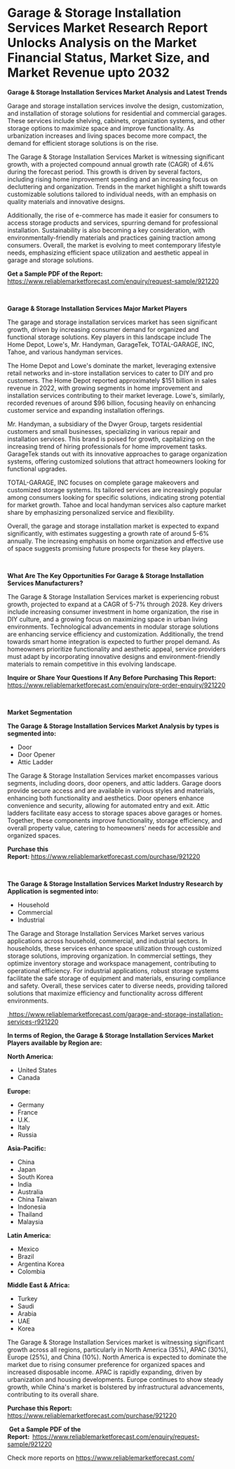 <p><h1>Garage & Storage Installation Services Market Research Report Unlocks Analysis on the Market Financial Status, Market Size, and Market Revenue upto 2032</h1></p><p><strong>Garage & Storage Installation Services Market Analysis and Latest Trends</strong></p>
<p><p>Garage and storage installation services involve the design, customization, and installation of storage solutions for residential and commercial garages. These services include shelving, cabinets, organization systems, and other storage options to maximize space and improve functionality. As urbanization increases and living spaces become more compact, the demand for efficient storage solutions is on the rise.</p><p>The Garage & Storage Installation Services Market is witnessing significant growth, with a projected compound annual growth rate (CAGR) of 4.6% during the forecast period. This growth is driven by several factors, including rising home improvement spending and an increasing focus on decluttering and organization. Trends in the market highlight a shift towards customizable solutions tailored to individual needs, with an emphasis on quality materials and innovative designs.</p><p>Additionally, the rise of e-commerce has made it easier for consumers to access storage products and services, spurring demand for professional installation. Sustainability is also becoming a key consideration, with environmentally-friendly materials and practices gaining traction among consumers. Overall, the market is evolving to meet contemporary lifestyle needs, emphasizing efficient space utilization and aesthetic appeal in garage and storage solutions.</p></p>
<p><strong>Get a Sample PDF of the Report:&nbsp;</strong> <a href="https://www.reliablemarketforecast.com/enquiry/request-sample/921220?utm_campaign=3139&utm_medium=2&utm_source=Github&utm_content=ia&utm_term=07032025&utm_id=garage-storage-installation-services">https://www.reliablemarketforecast.com/enquiry/request-sample/921220</a></p>
<p>&nbsp;</p>
<p><strong>Garage & Storage Installation Services Major Market Players</strong></p>
<p><p>The garage and storage installation services market has seen significant growth, driven by increasing consumer demand for organized and functional storage solutions. Key players in this landscape include The Home Depot, Lowe's, Mr. Handyman, GarageTek, TOTAL-GARAGE, INC, Tahoe, and various handyman services.</p><p>The Home Depot and Lowe's dominate the market, leveraging extensive retail networks and in-store installation services to cater to DIY and pro customers. The Home Depot reported approximately $151 billion in sales revenue in 2022, with growing segments in home improvement and installation services contributing to their market leverage. Lowe's, similarly, recorded revenues of around $96 billion, focusing heavily on enhancing customer service and expanding installation offerings.</p><p>Mr. Handyman, a subsidiary of the Dwyer Group, targets residential customers and small businesses, specializing in various repair and installation services. This brand is poised for growth, capitalizing on the increasing trend of hiring professionals for home improvement tasks. GarageTek stands out with its innovative approaches to garage organization systems, offering customized solutions that attract homeowners looking for functional upgrades.</p><p>TOTAL-GARAGE, INC focuses on complete garage makeovers and customized storage systems. Its tailored services are increasingly popular among consumers looking for specific solutions, indicating strong potential for market growth. Tahoe and local handyman services also capture market share by emphasizing personalized service and flexibility.</p><p>Overall, the garage and storage installation market is expected to expand significantly, with estimates suggesting a growth rate of around 5-6% annually. The increasing emphasis on home organization and effective use of space suggests promising future prospects for these key players.</p></p>
<p>&nbsp;</p>
<p><strong>What Are The Key Opportunities For Garage & Storage Installation Services Manufacturers?</strong></p>
<p><p>The Garage & Storage Installation Services market is experiencing robust growth, projected to expand at a CAGR of 5-7% through 2028. Key drivers include increasing consumer investment in home organization, the rise in DIY culture, and a growing focus on maximizing space in urban living environments. Technological advancements in modular storage solutions are enhancing service efficiency and customization. Additionally, the trend towards smart home integration is expected to further propel demand. As homeowners prioritize functionality and aesthetic appeal, service providers must adapt by incorporating innovative designs and environment-friendly materials to remain competitive in this evolving landscape.</p></p>
<p><strong>Inquire or Share Your Questions If Any Before Purchasing This Report:</strong> <a href="https://www.reliablemarketforecast.com/enquiry/pre-order-enquiry/921220?utm_campaign=3139&utm_medium=2&utm_source=Github&utm_content=ia&utm_term=07032025&utm_id=garage-storage-installation-services">https://www.reliablemarketforecast.com/enquiry/pre-order-enquiry/921220</a></p>
<p>&nbsp;</p>
<p><strong>Market Segmentation</strong></p>
<p><strong>The Garage & Storage Installation Services Market Analysis by types is segmented into:</strong></p>
<p><ul><li>Door</li><li>Door Opener</li><li>Attic Ladder</li></ul></p>
<p><p>The Garage & Storage Installation Services market encompasses various segments, including doors, door openers, and attic ladders. Garage doors provide secure access and are available in various styles and materials, enhancing both functionality and aesthetics. Door openers enhance convenience and security, allowing for automated entry and exit. Attic ladders facilitate easy access to storage spaces above garages or homes. Together, these components improve functionality, storage efficiency, and overall property value, catering to homeowners' needs for accessible and organized spaces.</p></p>
<p><strong>Purchase this Report:&nbsp;</strong><a href="https://www.reliablemarketforecast.com/purchase/921220?utm_campaign=3139&utm_medium=2&utm_source=Github&utm_content=ia&utm_term=07032025&utm_id=garage-storage-installation-services">https://www.reliablemarketforecast.com/purchase/921220</a></p>
<p>&nbsp;</p>
<p><strong>The Garage & Storage Installation Services Market Industry Research by Application is segmented into:</strong></p>
<p><ul><li>Household</li><li>Commercial</li><li>Industrial</li></ul></p>
<p><p>The Garage and Storage Installation Services Market serves various applications across household, commercial, and industrial sectors. In households, these services enhance space utilization through customized storage solutions, improving organization. In commercial settings, they optimize inventory storage and workspace management, contributing to operational efficiency. For industrial applications, robust storage systems facilitate the safe storage of equipment and materials, ensuring compliance and safety. Overall, these services cater to diverse needs, providing tailored solutions that maximize efficiency and functionality across different environments.</p></p>
<p><a href="https://www.reliablemarketforecast.com/garage-and-storage-installation-services-r921220?utm_campaign=3139&utm_medium=2&utm_source=Github&utm_content=ia&utm_term=07032025&utm_id=garage-storage-installation-services">&nbsp;https://www.reliablemarketforecast.com/garage-and-storage-installation-services-r921220</a></p>
<p><strong>In terms of Region, the Garage & Storage Installation Services Market Players available by Region are:</strong></p>
<p>
    <p> <strong> North America: </strong>
        <ul>
            <li>United States</li>
            <li>Canada</li>
        </ul>
        </p> 
    <p> <strong> Europe: </strong>
        <ul>
            <li>Germany</li>
            <li>France</li>
            <li>U.K.</li>
            <li>Italy</li>
            <li>Russia</li>
        </ul>
        </p> 
    <p> <strong> Asia-Pacific: </strong>
        <ul>
            <li>China</li>
            <li>Japan</li>
            <li>South Korea</li>
            <li>India</li>
            <li>Australia</li>
            <li>China Taiwan</li>
            <li>Indonesia</li>
            <li>Thailand</li>
            <li>Malaysia</li>
        </ul>
        </p> 
    <p> <strong> Latin America: </strong>
        <ul>
            <li>Mexico</li>
            <li>Brazil</li>
            <li>Argentina Korea</li>
            <li>Colombia</li>
        </ul>
        </p> 
    <p> <strong> Middle East & Africa: </strong>
        <ul>
            <li>Turkey</li>
            <li>Saudi</li>
            <li>Arabia</li>
            <li>UAE</li>
            <li>Korea</li>
        </ul>
    </p>
    </p>
<p><p>The Garage & Storage Installation Services market is witnessing significant growth across all regions, particularly in North America (35%), APAC (30%), Europe (25%), and China (10%). North America is expected to dominate the market due to rising consumer preference for organized spaces and increased disposable income. APAC is rapidly expanding, driven by urbanization and housing developments. Europe continues to show steady growth, while China's market is bolstered by infrastructural advancements, contributing to its overall share.</p></p>
<p><strong>Purchase this Report: </strong><a href="https://www.reliablemarketforecast.com/purchase/921220?utm_campaign=3139&utm_medium=2&utm_source=Github&utm_content=ia&utm_term=07032025&utm_id=garage-storage-installation-services">https://www.reliablemarketforecast.com/purchase/921220</a></p>
<p>&nbsp;<strong>Get a Sample PDF of the Report:&nbsp;&nbsp;</strong><a href="https://www.reliablemarketforecast.com/enquiry/request-sample/921220?utm_campaign=3139&utm_medium=2&utm_source=Github&utm_content=ia&utm_term=07032025&utm_id=garage-storage-installation-services">https://www.reliablemarketforecast.com/enquiry/request-sample/921220</a></p>
<p><strong></strong></p>
<p>Check more reports on <a href="https://www.reliablemarketforecast.com/?utm_campaign=3139&utm_medium=2&utm_source=Github&utm_content=ia&utm_term=07032025&utm_id=garage-storage-installation-services">https://www.reliablemarketforecast.com/</a></p>